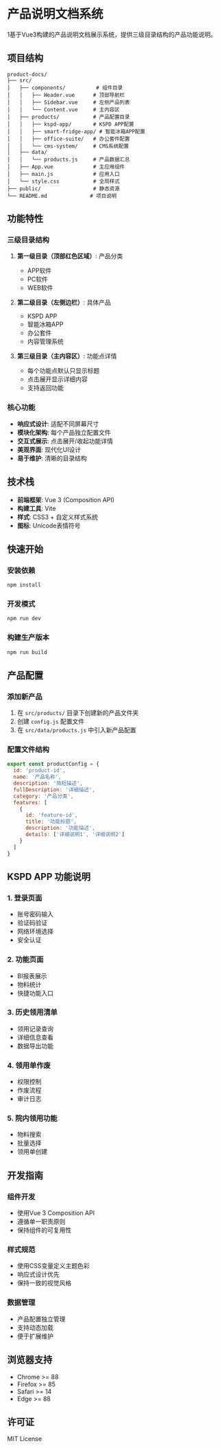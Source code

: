 # 产品说明文档系统

1基于Vue3构建的产品说明文档展示系统，提供三级目录结构的产品功能说明。

## 项目结构

```
product-docs/
├── src/
│   ├── components/          # 组件目录
│   │   ├── Header.vue      # 顶部导航栏
│   │   ├── Sidebar.vue     # 左侧产品列表
│   │   └── Content.vue     # 主内容区
│   ├── products/           # 产品配置目录
│   │   ├── kspd-app/       # KSPD APP配置
│   │   ├── smart-fridge-app/ # 智能冰箱APP配置
│   │   ├── office-suite/   # 办公套件配置
│   │   └── cms-system/     # CMS系统配置
│   ├── data/
│   │   └── products.js     # 产品数据汇总
│   ├── App.vue             # 主应用组件
│   ├── main.js             # 应用入口
│   └── style.css           # 全局样式
├── public/                 # 静态资源
└── README.md              # 项目说明
```

## 功能特性

### 三级目录结构
1. **第一级目录（顶部红色区域）**: 产品分类
   - APP软件
   - PC软件  
   - WEB软件

2. **第二级目录（左侧边栏）**: 具体产品
   - KSPD APP
   - 智能冰箱APP
   - 办公套件
   - 内容管理系统

3. **第三级目录（主内容区）**: 功能点详情
   - 每个功能点默认只显示标题
   - 点击展开显示详细内容
   - 支持返回功能

### 核心功能

- **响应式设计**: 适配不同屏幕尺寸
- **模块化架构**: 每个产品独立配置文件
- **交互式展示**: 点击展开/收起功能详情
- **美观界面**: 现代化UI设计
- **易于维护**: 清晰的目录结构

## 技术栈

- **前端框架**: Vue 3 (Composition API)
- **构建工具**: Vite
- **样式**: CSS3 + 自定义样式系统
- **图标**: Unicode表情符号

## 快速开始

### 安装依赖
```bash
npm install
```

### 开发模式
```bash
npm run dev
```

### 构建生产版本
```bash
npm run build
```

## 产品配置

### 添加新产品

1. 在 `src/products/` 目录下创建新的产品文件夹
2. 创建 `config.js` 配置文件
3. 在 `src/data/products.js` 中引入新产品配置

### 配置文件结构

```javascript
export const productConfig = {
  id: 'product-id',
  name: '产品名称',
  description: '简短描述',
  fullDescription: '详细描述',
  category: '产品分类',
  features: [
    {
      id: 'feature-id',
      title: '功能标题',
      description: '功能描述',
      details: ['详细说明1', '详细说明2']
    }
  ]
}
```

## KSPD APP 功能说明

### 1. 登录页面
- 账号密码输入
- 验证码验证
- 网络环境选择
- 安全认证

### 2. 功能页面
- BI报表展示
- 物料统计
- 快捷功能入口

### 3. 历史领用清单
- 领用记录查询
- 详细信息查看
- 数据导出功能

### 4. 领用单作废
- 权限控制
- 作废流程
- 审计日志

### 5. 院内领用功能
- 物料搜索
- 批量选择
- 领用单创建

## 开发指南

### 组件开发
- 使用Vue 3 Composition API
- 遵循单一职责原则
- 保持组件的可复用性

### 样式规范
- 使用CSS变量定义主题色彩
- 响应式设计优先
- 保持一致的视觉风格

### 数据管理
- 产品配置独立管理
- 支持动态加载
- 便于扩展维护

## 浏览器支持

- Chrome >= 88
- Firefox >= 85
- Safari >= 14
- Edge >= 88

## 许可证

MIT License